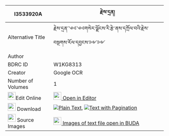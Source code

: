 |I3533920A|རྗེས་དྲན། 
| --- | --- 
|Alternative Title |རྗེས་དྲན་༺༺གསེར་ལྗོངས་རི་རྩེ་ནས་དཀྲོལ་བའི་རྗེས་བསྔགས་རོལ་དབྱངས་༻༻
|Author | 
|BDRC ID | W1KG8313
|Creator | Google OCR
|Number of Volumes| 1
|<img width="25" src="https://img.icons8.com/color/25/000000/edit-property.png">Edit Online| [<img width="25" src="https://avatars.githubusercontent.com/u/45091458?s=200&v=4"> Open in Editor](http://editor.openpecha.org/I3533920A)
|<img width="25" src="https://img.icons8.com/fluent/48/000000/download-2.png"/>  Download | [![](https://img.icons8.com/color/20/000000/txt.png)Plain Text](https://github.com/Openpecha/I3533920A/releases/download/v1/jedren_plain_I3533920A.zip), [![](https://img.icons8.com/color/20/000000/txt.png)Text with Pagination](https://github.com/Openpecha/I3533920A/releases/download/v1/jedren_pages_I3533920A.zip)
|<img width="25" src="https://img.icons8.com/plasticine/100/000000/pictures-folder.png"/>  Source Images | [<img width="25" src="https://library.bdrc.io/icons/BUDA-small.svg"> Images of text file open in BUDA](https://library.bdrc.io/show/bdr:W1KG8313)